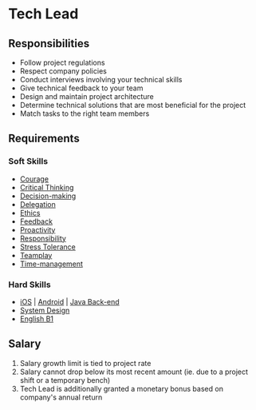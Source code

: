 # Tech Lead

## Responsibilities
* Follow project regulations
* Respect company policies
* Conduct interviews involving your technical skills
* Give technical feedback to your team
* Design and maintain project architecture
* Determine technical solutions that are most beneficial for the project
* Match tasks to the right team members

## Requirements

### Soft Skills
* [Courage](../Skills/soft.md#courage)
* [Critical Thinking](../Skills/soft.md#critical-thinking)
* [Decision-making](../Skills/soft.md#decision-making)
* [Delegation](../Skills/soft.md#delegation)
* [Ethics](../Skills/soft.md#ethics)
* [Feedback](../Skills/soft.md#feedback)
* [Proactivity](../Skills/soft.md#proactivity)
* [Responsibility](../Skills/soft.md#responsibility)
* [Stress Tolerance](../Skills/soft.md#stress-tolerance)
* [Teamplay](../Skills/soft.md#teamplay)
* [Time-management](../Skills/soft.md#time-management)

### Hard Skills
* [iOS](../Skills/hard.md#ios) | [Android](../Skills/hard.md#android)  | [Java Back-end](../Skills/hard.md#java-back-end)
* [System Design](../Skills/hard.md#system-design)
* [English B1](../Skills/hard.md#english-b1-intermediate)

## Salary
1. Salary growth limit is tied to project rate
2. Salary cannot drop below its most recent amount (ie. due to a project shift or a temporary bench)
3. Tech Lead is additionally granted a monetary bonus based on company's annual return